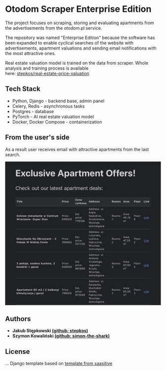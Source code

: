 # Otodom Scraper Enterprise Edition

The project focuses on scraping, storing and evaluating apartments from the advertisements from the otodom.pl service.

The repository was named "Enterprise Edition" because the software has been expanded to enable cyclical searches of the website with advertisements, apartment valuations and sending email notifications with the most attractive ones.

Real estate valuation model is trained on the data from scraper. Whole analysis and training process is available <br/>
here: [stepkos/real-estate-price-valuation](https://github.com/stepkos/real-estate-price-valuation)

## Tech Stack

- Python, Django - backend base, admin panel
- Celery, Redis - asynchronous tasks
- Postgres - database
- PyTorch - AI real estate valuation model
- Docker, Docker Compose - containerization

## From the user's side

As a result user receives email with attractive apartments from the last search.

<p>
  <img src="https://github.com/stepkos/otodom-scraper-enterprise-edition/blob/main/docs/screens/result_email.jpg" alt="Result email screen" width="530">
</p>

## Authors

- **Jakub Stępkowski [(github: stepkos)](https://github.com/stepkos/)**
- **Szymon Kowaliński [(github: simon-the-shark)](https://github.com/simon-the-shark)**

## License

...
Django template based on [template from saasitive](https://github.com/saasitive/docker-compose-django-celery-redis-postgres/)

